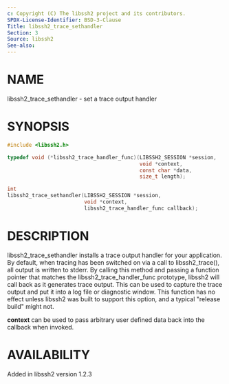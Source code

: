 ```yaml
---
c: Copyright (C) The libssh2 project and its contributors.
SPDX-License-Identifier: BSD-3-Clause
Title: libssh2_trace_sethandler
Section: 3
Source: libssh2
See-also:
---
```


# NAME

libssh2_trace_sethandler - set a trace output handler

# SYNOPSIS

~~~c
#include <libssh2.h>

typedef void (*libssh2_trace_handler_func)(LIBSSH2_SESSION *session,
                                           void *context,
                                           const char *data,
                                           size_t length);

int
libssh2_trace_sethandler(LIBSSH2_SESSION *session,
                         void *context,
                         libssh2_trace_handler_func callback);
~~~

# DESCRIPTION

libssh2_trace_sethandler installs a trace output handler for your application.
By default, when tracing has been switched on via a call to libssh2_trace(),
all output is written to stderr. By calling this method and passing a
function pointer that matches the libssh2_trace_handler_func prototype,
libssh2 will call back as it generates trace output. This can be used to
capture the trace output and put it into a log file or diagnostic window.
This function has no effect unless libssh2 was built to support this option,
and a typical "release build" might not.

**context** can be used to pass arbitrary user defined data back into the callback when invoked.

# AVAILABILITY

Added in libssh2 version 1.2.3
